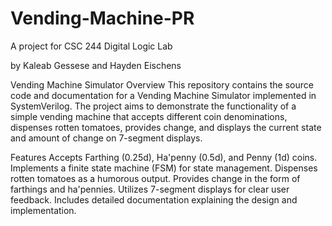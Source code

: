 # Vending-Machine-PR

A project for CSC 244 Digital Logic Lab

by Kaleab Gessese and Hayden Eischens

Vending Machine Simulator Overview This repository contains the source code and documentation for a Vending Machine Simulator implemented in SystemVerilog.
The project aims to demonstrate the functionality of a simple vending machine that accepts different coin denominations, dispenses rotten tomatoes, provides
change, and displays the current state and amount of change on 7-segment displays.

Features Accepts Farthing (0.25d), Ha'penny (0.5d), and Penny (1d) coins. Implements a finite state machine (FSM) for state management.
Dispenses rotten tomatoes as a humorous output. Provides change in the form of farthings and ha'pennies. Utilizes 7-segment displays for 
clear user feedback. Includes detailed documentation explaining the design and implementation.
